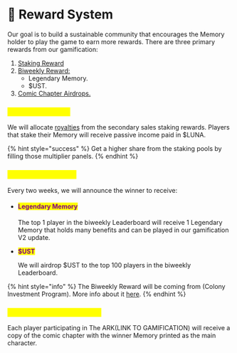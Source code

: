 # 🎯 Reward System

Our goal is to build a sustainable community that encourages the Memory holder to play the game to earn more rewards. There are three primary rewards from our gamification:

1. [Staking Reward](reward-system.md#1.-staking-reward)
2. [Biweekly Reward:](reward-system.md#2.-biweekly-reward)
   * Legendary Memory.
   * $UST.
3. &#x20;[Comic Chapter Airdrops.](reward-system.md#3.-comic-page-airdrops)

### <mark style="color:yellow;">1. Staking Reward</mark>

We will allocate [royalties](../i-want-to-know-more/funds-allocation.md#royalty) from the secondary sales staking rewards. Players that stake their Memory will receive passive income paid in $LUNA.

{% hint style="success" %}
Get a higher share from the staking pools by filling those multiplier panels.&#x20;
{% endhint %}

### <mark style="color:yellow;">2. Biweekly Reward</mark>

Every two weeks, we will announce the winner to receive:

*   #### &#x20;<mark style="color:purple;">Legendary Memory</mark>

    The top 1 player in the biweekly Leaderboard will receive 1 Legendary Memory that holds many benefits and can be played in our gamification V2 update.
*   <mark style="color:purple;">**$UST**</mark>

    We will airdrop $UST to the top 100 players in the biweekly Leaderboard.

{% hint style="info" %}
The Biweekly Reward will be coming from (Colony Investment Program). More info about it [here](../i-want-to-know-more/funds-allocation.md#colony-investment-program-cip).
{% endhint %}

### <mark style="color:yellow;">3. Comic Chapter Airdrops</mark>

Each player participating in The ARK(LINK TO GAMIFICATION) will receive a copy of the comic chapter with the winner Memory printed as the main character.

<mark style="color:yellow;"></mark>
